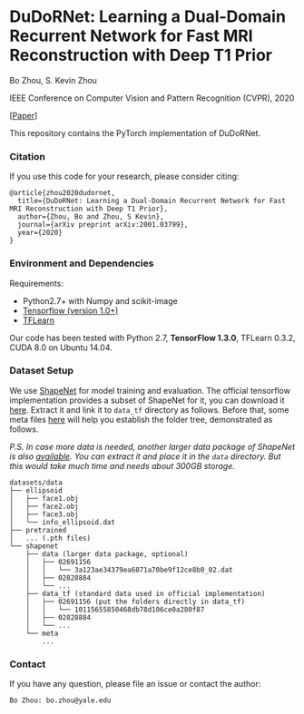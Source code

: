 # DuDoRNet: Learning a Dual-Domain Recurrent Network for Fast MRI Reconstruction with Deep T1 Prior

Bo Zhou, S. Kevin Zhou

IEEE Conference on Computer Vision and Pattern Recognition (CVPR), 2020

[[Paper](https://arxiv.org/pdf/2001.03799.pdf)]

This repository contains the PyTorch implementation of DuDoRNet.

### Citation
If you use this code for your research, please consider citing:

	@article{zhou2020dudornet,
	  title={DuDoRNet: Learning a Dual-Domain Recurrent Network for Fast MRI Reconstruction with Deep T1 Prior},
	  author={Zhou, Bo and Zhou, S Kevin},
	  journal={arXiv preprint arXiv:2001.03799},
	  year={2020}
	}


### Environment and Dependencies
Requirements:
* Python2.7+ with Numpy and scikit-image
* [Tensorflow (version 1.0+)](https://www.tensorflow.org/install/)
* [TFLearn](http://tflearn.org/installation/)

Our code has been tested with Python 2.7, **TensorFlow 1.3.0**, TFLearn 0.3.2, CUDA 8.0 on Ubuntu 14.04.


### Dataset Setup
We use [ShapeNet](https://www.shapenet.org/) for model training and evaluation. The official tensorflow implementation provides a subset of ShapeNet for it, you can download it [here](https://drive.google.com/drive/folders/131dH36qXCabym1JjSmEpSQZg4dmZVQid). Extract it and link it to `data_tf` directory as follows. Before that, some meta files [here](https://drive.google.com/file/d/16d9druvCpsjKWsxHmsTD5HSOWiCWtDzo/view?usp=sharing) will help you establish the folder tree, demonstrated as follows.

*P.S. In case more data is needed, another larger data package of ShapeNet is also [available](https://drive.google.com/file/d/1Z8gt4HdPujBNFABYrthhau9VZW10WWYe/view). You can extract it and place it in the `data` directory. But this would take much time and needs about 300GB storage.*

```
datasets/data
├── ellipsoid
│   ├── face1.obj
│   ├── face2.obj
│   ├── face3.obj
│   └── info_ellipsoid.dat
├── pretrained
│   ... (.pth files)
└── shapenet
    ├── data (larger data package, optional)
    │   ├── 02691156
    │   │   └── 3a123ae34379ea6871a70be9f12ce8b0_02.dat
    │   ├── 02828884
    │   └── ...
    ├── data_tf (standard data used in official implementation)
    │   ├── 02691156 (put the folders directly in data_tf)
    │   │   └── 10115655850468db78d106ce0a280f87
    │   ├── 02828884
    │   └── ...
    └── meta
        ...
```


### Contact 
If you have any question, please file an issue or contact the author:
```
Bo Zhou: bo.zhou@yale.edu
```